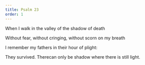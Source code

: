 ```yaml
---
title: Psalm 23
order: 1
---
```






When I walk in the valley of the shadow of death

Without fear, without cringing, without scorn on my breath

I remember my fathers in their hour of plight:

They survived. Therecan only be shadow where there is still light.
